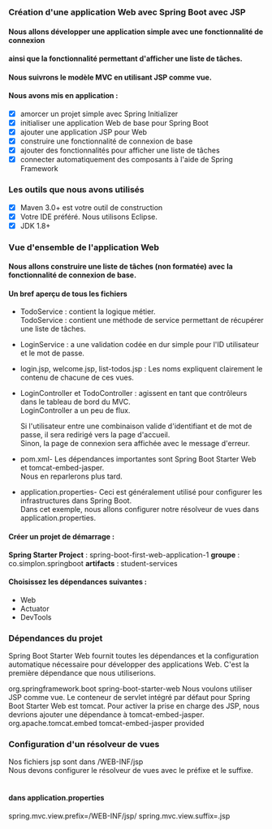 ### Création d'une application Web avec Spring Boot avec JSP

#### Nous allons développer une application simple avec une fonctionnalité de connexion 
#### ainsi que la fonctionnalité permettant d'afficher une liste de tâches.
#### Nous suivrons le modèle MVC en utilisant JSP comme vue.

#### Nous avons mis en application :
- [x] amorcer un projet simple avec Spring Initializer
- [x] initialiser une application Web de base pour Spring Boot
- [x] ajouter une application JSP pour Web
- [x] construire une fonctionnalité de connexion de base
- [x] ajouter des fonctionnalités pour afficher une liste de tâches
- [x] connecter automatiquement des composants à l'aide de Spring Framework

### Les outils que nous avons utilisés
- [x] Maven 3.0+ est votre outil de construction
- [x] Votre IDE préféré. Nous utilisons Eclipse.
- [x] JDK 1.8+

### Vue d'ensemble de l'application Web
#### Nous allons construire une liste de tâches (non formatée) avec la fonctionnalité de connexion de base.
                                        
#### Un bref aperçu de tous les fichiers

*  TodoService : contient la logique métier.<br>
   TodoService : contient une méthode de service permettant de récupérer une liste de tâches.
*  LoginService : a une validation codée en dur simple pour l'ID utilisateur et le mot de passe.

*  login.jsp, welcome.jsp, list-todos.jsp : Les noms expliquent clairement le contenu de chacune de ces vues.

*  LoginController et TodoController : agissent en tant que contrôleurs dans le tableau de bord du MVC.<br>                                LoginController a un peu de flux.
   
   Si l'utilisateur entre une combinaison valide d'identifiant et de mot de passe, il sera redirigé vers la page d'accueil.<br>
   Sinon, la page de connexion sera affichée avec le message d'erreur.

*  pom.xml- Les dépendances importantes sont Spring Boot Starter Web et tomcat-embed-jasper.<br>
   Nous en reparlerons plus tard.

*  application.properties- Ceci est généralement utilisé pour configurer les infrastructures dans Spring Boot.<br>
   Dans cet exemple, nous allons configurer notre résolveur de vues dans application.properties.

#### Créer un projet de démarrage : 
<b>Spring Starter Project</b> :  spring-boot-first-web-application-1
<b>groupe</b> :                  co.simplon.springboot
<b>artifacts</b> :               student-services

#### Choisissez les dépendances suivantes :
*  Web
*  Actuator
*  DevTools

### Dépendances du projet
Spring Boot Starter Web fournit toutes les dépendances et la configuration automatique nécessaire pour développer des applications Web. C'est la première dépendance que nous utiliserions.

<dependency>
    <groupId>org.springframework.boot</groupId>
    <artifactId>spring-boot-starter-web</artifactId>
</dependency>
Nous voulons utiliser JSP comme vue. Le conteneur de servlet intégré par défaut pour Spring Boot Starter Web est tomcat. Pour activer la prise en charge des JSP, nous devrions ajouter une dépendance à tomcat-embed-jasper.

<dependency>
    <groupId>org.apache.tomcat.embed</groupId>
    <artifactId>tomcat-embed-jasper</artifactId>
    <scope>provided</scope>
</dependency>

### Configuration d'un résolveur de vues
Nos fichiers jsp sont dans /WEB-INF/jsp <br>
Nous devons configurer le résolveur de vues avec le préfixe et le suffixe.<br><br>

#### dans application.properties
spring.mvc.view.prefix=/WEB-INF/jsp/
spring.mvc.view.suffix=.jsp

